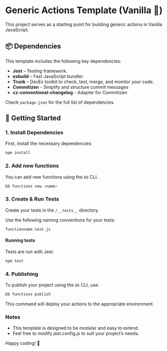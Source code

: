 # Generic Actions Template (Vanilla 🍦)

This project serves as a starting point for building generic actions in Vanilla JavaScript.

## 📦 Dependencies

This template includes the following key dependencies:

- **Jest** – Testing framework.
- **esbuild** – Fast JavaScript bundler.
- **Trunk** – DevEx toolkit to check, test, merge, and monitor your code.
- **Commitizen** - Simplify and structure commit messages
- **cz-conventional-changelog** - Adapter for Commitizen

Check `package.json` for the full list of dependencies.

## 🚀 Getting Started

### 1. Install Dependencies

First, install the necessary dependencies:

```sh
npm install
```

### 2. Add new functions

You can add new functions using the `bb` CLI.

```sh
bb functions new <name>
```

### 3. Create & Run Tests

Create your tests in the `/__tests__` directory.

Use the following naming conventions for your tests:

```text
functionname.test.js
```

#### Running tests

Tests are run with Jest:

```sh
npm test
```

### 4. Publishing

To publish your project using the `bb` CLI, use:

```sh
bb functions publish
```

This command will deploy your actions to the appropriate environment.

### Notes

- This template is designed to be modular and easy to extend.
- Feel free to modify jest.config.js to suit your project’s needs.

Happy coding! 🚀
